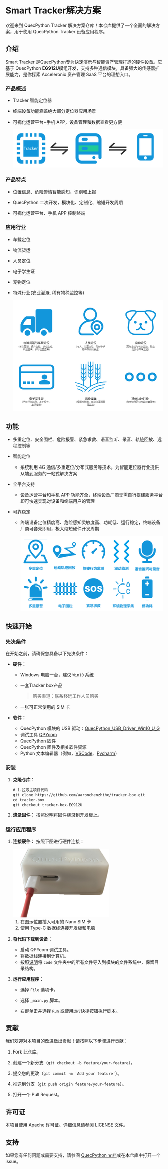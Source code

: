 # Smart Tracker解决方案

欢迎来到 QuecPython Tracker 解决方案仓库！本仓库提供了一个全面的解决方案，用于使用 QuecPython Tracker 设备应用程序。



## 介绍

Smart Tracker 是QuecPython专为快速演示与智能资产管理打造的硬件设备。它基于 QuecPython **EG912U**模组开发，支持多种通信模块，具备强大的传感器扩展能力，是你探索 Acceleronix 资产管理 SaaS 平台的理想入口。



### 产品概述

- Tracker 智能定位器

- 终端设备功能涵盖绝大部分定位器应用场景

- 可视化运营平台+手机 APP，设备管理和数据查看更方便

  <img src="./media/tracker_process.png" style="zoom:100%;" />

  

### 产品特点

- 位置信息、危险警情智能感知、识别和上报

- QuecPython 二次开发，模块化、定制化、缩短开发周期

- 可视化运营平台、手机 APP 控制终端

  

### 应用行业

- 车载定位

- 物流货运

- 人员定位

- 电子学生证

- 宠物定位

- 特殊行业(农业灌溉, 稀有物种监控等)

  <img src="./media/tracker_application.png" style="zoom:100%;" />

## 功能



- 多重定位、安全围栏、危险报警、紧急求救、语音监听、录音、轨迹回放、远程控制等

- 智能定位

  - 系统利用 4G 通信/多重定位/分布式服务等技术，为智能定位器行业提供从端到服务的一站式解决方案

- 全平台支持

  - 设备运营平台和手机 APP 功能齐全，终端设备厂商无需自行搭建服务平台即可快速实现对设备和终端用户的管理

- 可靠稳定

  - 终端设备定位精度高、危险感知灵敏度高、功耗低、运行稳定，终端设备厂商可套壳即用，极大缩短硬件开发周期

    <img src="./media/tracker_funcion.png" style="zoom:100%;" />



## 快速开始

### 先决条件

在开始之前，请确保您具备以下先决条件：

- **硬件：**

  - Windows 电脑一台，建议 `Win10` 系统

  - 一套Tracker box产品

    > 购买渠道：联系移远工作人员购买

  - 一张可正常使用的 SIM 卡

- **软件：**

  - QuecPython 模块的 USB 驱动：[QuecPython_USB_Driver_Win10_U_G](https://developer.quectel.com/wp-content/uploads/2024/09/Quectel_Windows_USB_DriverU_V1.0.19.zip)
  - 调试工具 [QPYcom](https://images.quectel.com/python/2022/12/QPYcom_V3.6.0.zip)
  - [QuecPython 固件](https://developer.quectel.com/doc/quecpython/Application_guide/zh/media/solutions/tracker_box(EG912U)/fw/8915DM_cat1_open_EG912UGLAAR05A01M08_TEST0807.zip)
  - QuecPython 固件及相关软件资源
  - Python 文本编辑器（例如，[VSCode](https://code.visualstudio.com/)、[Pycharm](https://www.jetbrains.com/pycharm/download/)）

### 安装



1. **克隆仓库**：

   ```
   # 1.拉取主项目代码
   git clone https://github.com/aaronchenzhihe/tracker-box.git
   cd tracker-box
   git checkout tracker-box-EG912U
   ```

   

2. **烧录固件：** 按照[说明](https://python.quectel.com/doc/Application_guide/zh/dev-tools/QPYcom/qpycom-dw.html#下载固件)将固件烧录到开发板上。

### 运行应用程序

1. **连接硬件：** 按照下图进行硬件连接：

   <img src="./media/usb-c_sim.jpg" style="zoom:30%;" />

   1. 在图示位置插入可用的 Nano SIM 卡
   2. 使用 Type-C 数据线连接开发板和电脑

2. **将代码下载到设备：**

   - 启动 QPYcom 调试工具。
   - 将数据线连接到计算机。
   - 按照[说明](https://python.quectel.com/doc/Application_guide/zh/dev-tools/QPYcom/qpycom-dw.html#下载脚本)将 `code` 文件夹中的所有文件导入到模块的文件系统中，保留目录结构。

3. **运行应用程序：**

   - 选择 `File` 选项卡。

   - 选择 `_main.py` 脚本。

   - 右键单击并选择 `Run` 或使用`运行`快捷按钮执行脚本。

     

## 贡献

我们欢迎对本项目的改进做出贡献！请按照以下步骤进行贡献：

1. Fork 此仓库。

2. 创建一个新分支（`git checkout -b feature/your-feature`）。

3. 提交您的更改（`git commit -m 'Add your feature'`）。

4. 推送到分支（`git push origin feature/your-feature`）。

5. 打开一个 Pull Request。

   

## 许可证

本项目使用 Apache 许可证。详细信息请参阅 [LICENSE](https://github.com/QuecPython/solution-tracker/blob/master/LICENSE) 文件。



## 支持

如果您有任何问题或需要支持，请参阅 [QuecPython 文档](https://python.quectel.com/doc)或在本仓库中打开一个 issue。